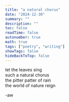 ```yaml
---
title: "a natural chorus"
date: "2024-12-30"
summary: ""
description: ""
toc: false
readTime: false
autonumber: true
math: true
tags: ["poetry", "writing"]
showTags: false
hideBackToTop: false
---
```


let the leaves sing  
such a natural chorus  
the pitter patter of rain  
the world of nature reign  
    
  
-aw